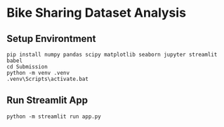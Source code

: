 # Bike Sharing Dataset Analysis

## Setup Environtment

```
pip install numpy pandas scipy matplotlib seaborn jupyter streamlit babel
cd Submission
python -m venv .venv
.venv\Scripts\activate.bat

```

## Run Streamlit App

```
python -m streamlit run app.py

```
